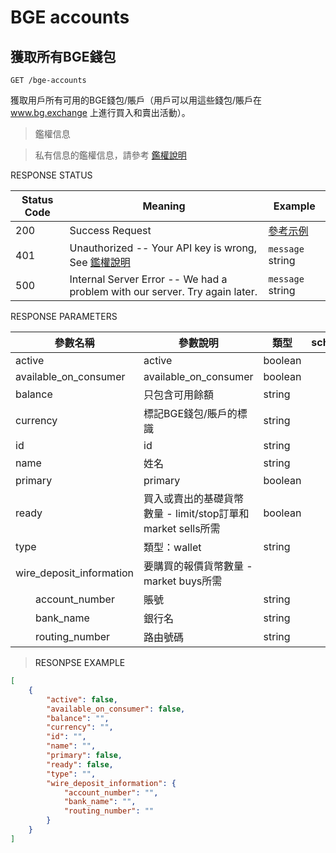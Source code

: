 # BGE accounts

## 獲取所有BGE錢包

<code>GET /bge-accounts</code>

獲取用戶所有可用的BGE錢包/賬戶（用戶可以用這些錢包/賬戶在 www.bg.exchange 上進行買入和賣出活動）。

> 鑑權信息

> 私有信息的鑑權信息，請參考 [鑑權說明](#auth)

<aside>
RESPONSE STATUS
</aside>

Status Code | Meaning | Example
---------- | ------- | --------
200 | Success Request | [參考示例](#ResonpseExample1)
401 | Unauthorized -- Your API key is wrong, See [鑑權說明](#auth) | <code>message</code> string
500 | Internal Server Error -- We had a problem with our server. Try again later. | <code>message</code> string

<aside>
RESPONSE PARAMETERS
</aside>

| 參數名稱 | 參數說明 | 類型 | schema |
| -------- | -------- | ----- |----- | 
|active|active|boolean||
|available_on_consumer|available_on_consumer|boolean||
|balance|只包含可用餘額|string||
|currency|標記BGE錢包/賬戶的標識|string||
|id|id|string||
|name|姓名|string||
|primary|primary|boolean||
|ready|買入或賣出的基礎貨幣數量 - limit/stop訂單和market sells所需|boolean||
|type|類型：wallet|string||
|wire_deposit_information|要購買的報價貨幣數量 - market buys所需|||
|&emsp;&emsp;account_number|賬號|string||
|&emsp;&emsp;bank_name|銀行名|string||
|&emsp;&emsp;routing_number|路由號碼|string||

> <a name="ResonpseExample">RESONPSE EXAMPLE</a>

```json
[
	{
		"active": false,
		"available_on_consumer": false,
		"balance": "",
		"currency": "",
		"id": "",
		"name": "",
		"primary": false,
		"ready": false,
		"type": "",
		"wire_deposit_information": {
			"account_number": "",
			"bank_name": "",
			"routing_number": ""
		}
	}
]
```

